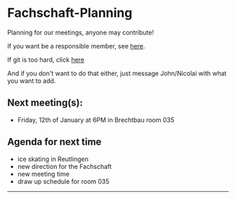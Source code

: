 # Fachschaft-Planning

Planning for our meetings, anyone may contribute!

If you want be a responsible member,  see [here](contributing.md).

If git is too hard, click [here](https://github.com/fs-linguistics/Fachschaft-Planning/issues/new/choose) 

And if you don't want to do that either, just message John/Nicolai with what you want to add. 

## Next meeting(s):

- Friday, 12th of January at 6PM in Brechtbau room 035

## Agenda for next time

- ice skating in Reutlingen
- new direction for the Fachschaft
- new meeting time
- draw up schedule for room 035

---
